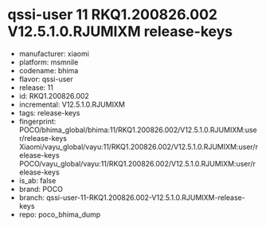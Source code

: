 # qssi-user 11 RKQ1.200826.002 V12.5.1.0.RJUMIXM release-keys
- manufacturer: xiaomi
- platform: msmnile
- codename: bhima
- flavor: qssi-user
- release: 11
- id: RKQ1.200826.002
- incremental: V12.5.1.0.RJUMIXM
- tags: release-keys
- fingerprint: POCO/bhima_global/bhima:11/RKQ1.200826.002/V12.5.1.0.RJUMIXM:user/release-keys
Xiaomi/vayu_global/vayu:11/RKQ1.200826.002/V12.5.1.0.RJUMIXM:user/release-keys
POCO/vayu_global/vayu:11/RKQ1.200826.002/V12.5.1.0.RJUMIXM:user/release-keys
- is_ab: false
- brand: POCO
- branch: qssi-user-11-RKQ1.200826.002-V12.5.1.0.RJUMIXM-release-keys
- repo: poco_bhima_dump
